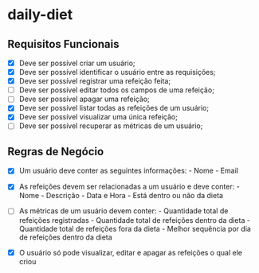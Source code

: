 # daily-diet

## Requisitos Funcionais

- [x] Deve ser possível criar um usuário;
- [x] Deve ser possível identificar o usuário entre as requisições;
- [x] Deve ser possível registrar uma refeição feita;
- [ ] Deve ser possível editar todos os campos de uma refeição;
- [ ] Deve ser possível apagar uma refeição;
- [x] Deve ser possível listar todas as refeições de um usuário;
- [x] Deve ser possível visualizar uma única refeição;
- [ ] Deve ser possível recuperar as métricas de um usuário;

## Regras de Negócio
- [x] Um usuário deve conter as seguintes informações:
      - Nome
      - Email

- [x] As refeições devem ser relacionadas a um usuário e deve conter:
      - Nome
      - Descrição
      - Data e Hora
      - Está dentro ou não da dieta
      
- [ ] As métricas de um usuário devem conter:
      - Quantidade total de refeições registradas
      - Quantidade total de refeições dentro da dieta
      - Quantidade total de refeições fora da dieta
      - Melhor sequência por dia de refeições dentro da dieta

- [x] O usuário só pode visualizar, editar e apagar as refeições o qual ele criou